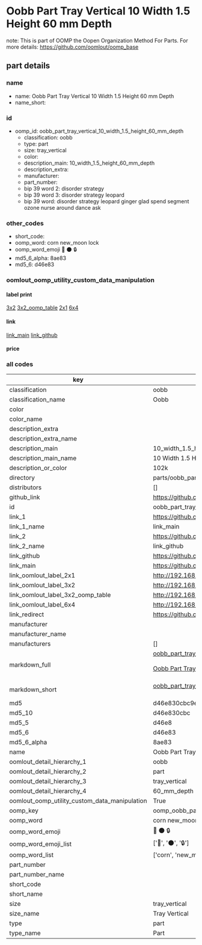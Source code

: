 # Oobb Part Tray Vertical 10 Width 1.5 Height 60 mm Depth  

note: This is part of OOMP the Oopen Organization Method For Parts. For more details: https://github.com/oomlout/oomp_base

##  part details
  







### name
* name: Oobb Part Tray Vertical 10 Width 1.5 Height 60 mm Depth
* name_short: 
### id
* oomp_id: oobb_part_tray_vertical_10_width_1.5_height_60_mm_depth
  * classification: oobb
  * type: part
  * size: tray_vertical
  * color: 
  * description_main: 10_width_1.5_height_60_mm_depth
  * description_extra: 
  * manufacturer: 
  * part_number: 
  * bip 39 word 2: disorder strategy
  * bip 39 word 3: disorder strategy leopard
  * bip 39 word: disorder strategy leopard ginger glad spend segment ozone nurse around dance ask

### other_codes
* short_code: 
* oomp_word: corn new_moon lock
* oomp_word_emoji :corn: :new_moon: :lock:
* md5_6_alpha: 8ae83
* md5_6: d46e83






### oomlout_oomp_utility_custom_data_manipulation
#### label print
[3x2](http://192.168.1.245:1112/?label=oomp%208ae83)
[3x2_oomp_table](http://192.168.1.108:1112/?label=oomp%208ae83)
[2x1](http://192.168.1.242:1112/?label=oomp%208ae83)
[6x4](http://192.168.1.55:1112/?label=oomp%208ae83)    

#### link

[link_main](https://github.com/oomlout/oomlout_oomp_version_1_messy/tree/main/parts/oobb_part_tray_vertical_10_width_1.5_height_60_mm_depth) [link_github](https://github.com/oomlout/oomlout_oomp_version_1_messy/tree/main/parts/oobb_part_tray_vertical_10_width_1.5_height_60_mm_depth)                             

#### price







### all codes 
| key | value |  
| --- | --- |  
| classification | oobb |  
| classification_name | Oobb |  
| color |  |  
| color_name |  |  
| description_extra |  |  
| description_extra_name |  |  
| description_main | 10_width_1.5_height_60_mm_depth |  
| description_main_name | 10 Width 1.5 Height 60 mm Depth |  
| description_or_color | 102k |  
| directory | parts/oobb_part_tray_vertical_10_width_1.5_height_60_mm_depth |  
| distributors | [] |  
| github_link | https://github.com/oomlout/oomlout_oomp_part_src/tree/main/parts/oobb_part_tray_vertical_10_width_1.5_height_60_mm_depth |  
| id | oobb_part_tray_vertical_10_width_1.5_height_60_mm_depth |  
| link_1 | https://github.com/oomlout/oomlout_oomp_version_1_messy/tree/main/parts/oobb_part_tray_vertical_10_width_1.5_height_60_mm_depth |  
| link_1_name | link_main |  
| link_2 | https://github.com/oomlout/oomlout_oomp_version_1_messy/tree/main/parts/oobb_part_tray_vertical_10_width_1.5_height_60_mm_depth |  
| link_2_name | link_github |  
| link_github | https://github.com/oomlout/oomlout_oomp_version_1_messy/tree/main/parts/oobb_part_tray_vertical_10_width_1.5_height_60_mm_depth |  
| link_main | https://github.com/oomlout/oomlout_oomp_version_1_messy/tree/main/parts/oobb_part_tray_vertical_10_width_1.5_height_60_mm_depth |  
| link_oomlout_label_2x1 | http://192.168.1.242:1112/?label=oomp%208ae83 |  
| link_oomlout_label_3x2 | http://192.168.1.245:1112/?label=oomp%208ae83 |  
| link_oomlout_label_3x2_oomp_table | http://192.168.1.108:1112/?label=oomp%208ae83 |  
| link_oomlout_label_6x4 | http://192.168.1.55:1112/?label=oomp%208ae83 |  
| link_redirect | https://github.com/oomlout/oomlout_oomp_version_1_messy/tree/main/parts/oobb_part_tray_vertical_10_width_1.5_height_60_mm_depth |  
| manufacturer |  |  
| manufacturer_name |  |  
| manufacturers | [] |  
| markdown_full | [oobb_part_tray_vertical_10_width_1.5_height_60_mm_depth](none)<br>[](none)<br>[Oobb Part Tray Vertical 10 Width 1.5 Height 60 Mm Depth](none)<br><br> |  
| markdown_short | [oobb_part_tray_vertical_10_width_1.5_height_60_mm_depth](none)<br><br> |  
| md5 | d46e830cbc9e98674531462100b5b1fb |  
| md5_10 | d46e830cbc |  
| md5_5 | d46e8 |  
| md5_6 | d46e83 |  
| md5_6_alpha | 8ae83 |  
| name | Oobb Part Tray Vertical 10 Width 1.5 Height 60 mm Depth |  
| oomlout_detail_hierarchy_1 | oobb |  
| oomlout_detail_hierarchy_2 | part |  
| oomlout_detail_hierarchy_3 | tray_vertical |  
| oomlout_detail_hierarchy_4 | 60_mm_depth |  
| oomlout_oomp_utility_custom_data_manipulation | True |  
| oomp_key | oomp_oobb_part_tray_vertical_10_width_1.5_height_60_mm_depth |  
| oomp_word | corn new_moon lock |  
| oomp_word_emoji | :corn: :new_moon: :lock: |  
| oomp_word_emoji_list | [':corn:', ':new_moon:', ':lock:'] |  
| oomp_word_list | ['corn', 'new_moon', 'lock'] |  
| part_number |  |  
| part_number_name |  |  
| short_code |  |  
| short_name |  |  
| size | tray_vertical |  
| size_name | Tray Vertical |  
| type | part |  
| type_name | Part |  
